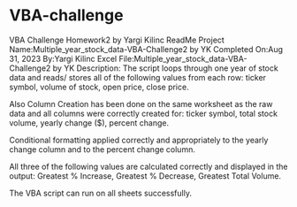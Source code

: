 # VBA-challenge
VBA Challenge Homework2 by Yargi Kilinc
ReadMe
Project Name:Multiple_year_stock_data-VBA-Challenge2 by YK
Completed On:Aug 31, 2023
By:Yargi Kilinc
Excel File:Multiple_year_stock_data-VBA-Challenge2 by YK
Description:
The script loops through one year of stock data and reads/ stores all of the following values from each row: ticker symbol, volume of stock, open price, close price.

Also Column Creation has been done on the same worksheet as the raw data and all columns were correctly created for: ticker symbol, total stock volume, yearly change ($), percent change.

Conditional formatting applied correctly and appropriately to the yearly change column and to the percent change column.

All three of the following values are calculated correctly and displayed in the output: Greatest % Increase, Greatest % Decrease, Greatest Total Volume.

The VBA script can run on all sheets successfully.
